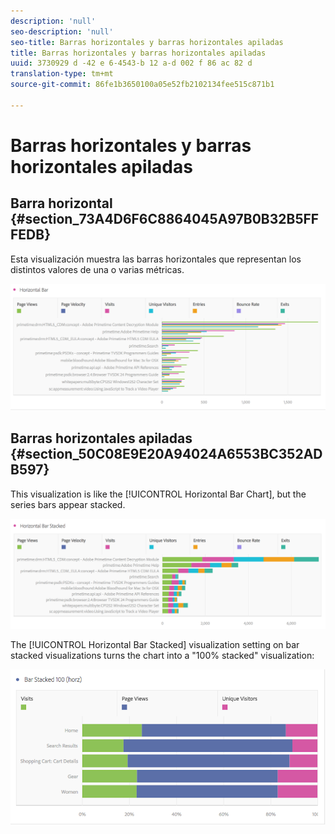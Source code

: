 ```yaml
---
description: 'null'
seo-description: 'null'
seo-title: Barras horizontales y barras horizontales apiladas
title: Barras horizontales y barras horizontales apiladas
uuid: 3730929 d -42 e 6-4543-b 12 a-d 002 f 86 ac 82 d
translation-type: tm+mt
source-git-commit: 86fe1b3650100a05e52fb2102134fee515c871b1

---
```



# Barras horizontales y barras horizontales apiladas

## Barra horizontal {#section_73A4D6F6C8864045A97B0B32B5FFFEDB}

Esta visualización muestra las barras horizontales que representan los distintos valores de una o varias métricas.

![](assets/horizontal_bar.png)

## Barras horizontales apiladas {#section_50C08E9E20A94024A6553BC352ADB597}

This visualization is like the [!UICONTROL Horizontal Bar Chart], but the series bars appear stacked.

![](assets/horizontal-bar-stacked.png)

The [!UICONTROL Horizontal Bar Stacked] visualization setting on bar stacked visualizations turns the chart into a "100% stacked" visualization:

![](assets/horizstacked100.png)

